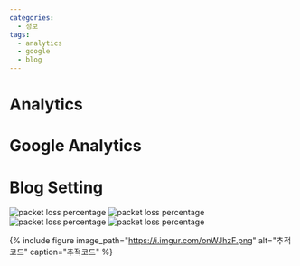 ```yaml
---
categories: 
  - 정보
tags: 
  - analytics
  - google
  - blog
---
```


# Analytics


# Google Analytics


# Blog Setting

<img src="https://i.imgur.com/L9Ne6uO.png" height="" alt="packet loss percentage">
<img src="https://i.imgur.com/7SiYr3E.png" height="" alt="packet loss percentage">
<img src="https://i.imgur.com/fEOv4RZ.png" height="" alt="packet loss percentage">
<img src="https://i.imgur.com/onWJhzF.png" height="" alt="packet loss percentage">

{% include figure image_path="https://i.imgur.com/onWJhzF.png" alt="추적코드" caption="추적코드" %}
<!--stackedit_data:
eyJoaXN0b3J5IjpbLTQzMjM1MzkwNywtMTczMjk3Mjk2OSw2Nz
UwNzk0NTFdfQ==
-->